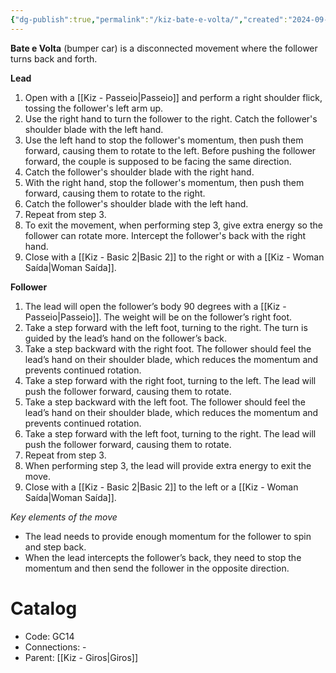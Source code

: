 ```yaml
---
{"dg-publish":true,"permalink":"/kiz-bate-e-volta/","created":"2024-09-22T13:12:45.835-04:00","updated":"2024-10-03T13:51:12.613-04:00"}
---
```



**Bate e Volta** (bumper car) is a disconnected movement where the follower turns back and forth.

**Lead**
1. Open with a [[Kiz - Passeio\|Passeio]] and perform a right shoulder flick, tossing the follower's left arm up.
2. Use the right hand to turn the follower to the right. Catch the follower's shoulder blade with the left hand.
3. Use the left hand to stop the follower's momentum, then push them forward, causing them to rotate to the left. Before pushing the follower forward, the couple is supposed to be facing the same direction.
4. Catch the follower's shoulder blade with the right hand.
5. With the right hand, stop the follower's momentum, then push them forward, causing them to rotate to the right.
6. Catch the follower's shoulder blade with the left hand.
7. Repeat from step 3.
8. To exit the movement, when performing step 3, give extra energy so the follower can rotate more. Intercept the follower's back with the right hand.
9. Close with a [[Kiz - Basic 2\|Basic 2]] to the right or with a [[Kiz - Woman Saída\|Woman Saída]].

**Follower**
1. The lead will open the follower’s body 90 degrees with a [[Kiz - Passeio\|Passeio]]. The weight will be on the follower’s right foot.
2. Take a step forward with the left foot, turning to the right. The turn is guided by the lead’s hand on the follower’s back.
3. Take a step backward with the right foot. The follower should feel the lead’s hand on their shoulder blade, which reduces the momentum and prevents continued rotation.
4. Take a step forward with the right foot, turning to the left. The lead will push the follower forward, causing them to rotate.
5. Take a step backward with the left foot. The follower should feel the lead’s hand on their shoulder blade, which reduces the momentum and prevents continued rotation.
6. Take a step forward with the left foot, turning to the right. The lead will push the follower forward, causing them to rotate.
7. Repeat from step 3.
8. When performing step 3, the lead will provide extra energy to exit the move.
9. Close with a [[Kiz - Basic 2\|Basic 2]] to the left or a [[Kiz - Woman Saída\|Woman Saída]].

*Key elements of the move*
- The lead needs to provide enough momentum for the follower to spin and step back.
- When the lead intercepts the follower’s back, they need to stop the momentum and then send the follower in the opposite direction.

# Catalog

- Code: GC14
- Connections: -
- Parent: [[Kiz - Giros\|Giros]]